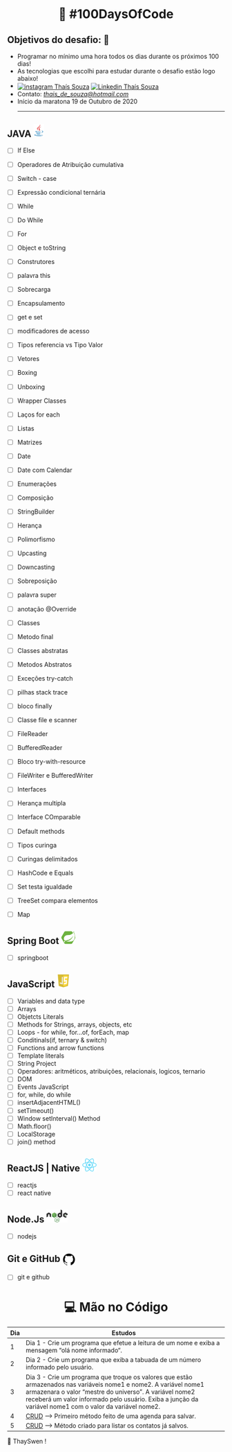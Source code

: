 <h1 align="center">
   🚀 #100DaysOfCode
</h1>

## Objetivos do desafio: 🎯 

- Programar no mínimo uma hora todos os dias durante os próximos 100 dias!
- As tecnologias que escolhi para estudar durante o desafio estão logo abaixo!
- <a href="https://www.instagram.com/thayswen/" target="_blank"><img align="center" src="https://cdn.jsdelivr.net/npm/simple-icons@3.0.1/icons/instagram.svg" alt="instagram Thaís Souza" height="20" width="20" /></a> <a href="https://www.linkedin.com/in/thayswen/" target="_blank"><img align="center" src="https://cdn.jsdelivr.net/npm/simple-icons@3.0.1/icons/linkedin.svg" alt="Linkedin Thaís Souza" height="20" width="20" /></a> 
- Contato:  *thais_de_souza@hotmail.com* <br>
- Início da maratona 19 de Outubro de 2020 <hr>

## JAVA <img src="https://github.com/thayswen/100daysofcodes/blob/master/img_readme/java.png"  height="30"/> 

- [ ] If Else
- [ ] Operadores de Atribuição cumulativa
- [ ] Switch - case
- [ ] Expressão condicional ternária
- [ ] While
- [ ] Do While
- [ ] For
- [ ] Object e toString
- [ ] Construtores
- [ ] palavra this
- [ ] Sobrecarga
- [ ] Encapsulamento
- [ ] get e set
- [ ] modificadores de acesso
- [ ] Tipos referencia vs Tipo Valor
- [ ] Vetores
- [ ] Boxing
- [ ] Unboxing
- [ ] Wrapper Classes
- [ ] Laços for each
- [ ] Listas
- [ ] Matrizes
- [ ] Date
- [ ] Date com Calendar
- [ ] Enumerações
- [ ] Composição
- [ ] StringBuilder
- [ ] Herança
- [ ] Polimorfismo
- [ ] Upcasting
- [ ] Downcasting
- [ ] Sobreposição
- [ ] palavra super
- [ ] anotação @Override
- [ ] Classes
- [ ] Metodo final
- [ ] Classes abstratas
- [ ] Metodos Abstratos
- [ ] Exceções try-catch
- [ ] pilhas stack trace
- [ ] bloco finally
- [ ] Classe file e scanner
- [ ] FileReader
- [ ] BufferedReader
- [ ] Bloco try-with-resource
- [ ] FileWriter e BufferedWriter
- [ ] Interfaces
- [ ] Herança multipla
- [ ] Interface COmparable
- [ ] Default methods
- [ ] Tipos curinga
- [ ] Curingas delimitados
- [ ] HashCode e Equals
- [ ] Set testa igualdade
- [ ] TreeSet compara elementos
- [ ] Map 


## Spring Boot <img src="https://github.com/thayswen/100daysofcodes/blob/master/img_readme/springboot.png"  height="30"/> 
- [ ] springboot

## JavaScript <img src="https://github.com/thayswen/100daysofcodes/blob/master/img_readme/js.png"  height="30"/> 

- [ ] Variables and data type
- [ ] Arrays
- [ ] Objetcts Literals
- [ ] Methods for Strings, arrays, objects, etc
- [ ] Loops - for while, for...of, forEach, map
- [ ] Conditinals(if, ternary & switch)
- [ ] Functions and arrow functions
- [ ] Template literals
- [ ] String Project
- [ ] Operadores: aritméticos, atribuições, relacionais, logicos, ternario
- [ ] DOM
- [ ] Events JavaScript
- [ ] for, while, do while
- [ ] insertAdjacentHTML()
- [ ] setTimeout()
- [ ] Window setInterval() Method
- [ ] Math.floor()
- [ ] LocalStorage
- [ ] join() method

## ReactJS | Native <img src="https://github.com/thayswen/100daysofcodes/blob/master/img_readme/reactnative.png" alt="ReactJS e Native"  height="30"/> 
- [ ] reactjs
- [ ] react native

## Node.Js <img src="https://github.com/thayswen/100daysofcodes/blob/master/img_readme/nodejs.png" alt="Node.Js"  height="30"/> 
- [ ] nodejs

## Git e GitHub <img align="center" src="https://github.com/thayswen/100daysofcodes/blob/master/img_readme/github.webp" alt="git e github" height="30"/>  
- [ ] git e github

 <h1 align="center">
   💻  Mão no Código 
</h1> 

|Dia|Estudos|
| -------- | ----------------- |
| 1 | Dia 1 - Crie um programa que efetue a leitura de um nome e exiba a mensagem “olá nome informado“. |  |  
| 2 | Dia 2 - Crie um programa que exiba a tabuada de um número informado pelo usuário. |  |  
| 3 | Dia 3 - Crie um programa que troque os valores que estão armazenados nas variáveis nome1 e nome2. A variável nome1 armazenara o valor “mestre do universo”. A variável nome2 receberá um valor informado pelo usuário. Exiba a junção da variável nome1 com o valor da variável nome2. |  |  
| 4 | <a href="https://github.com/thayswen/crudJava/tree/master/cruds/">CRUD</a> --> Primeiro método feito de uma agenda para salvar.|
| 5 | <a href="https://github.com/thayswen/crudJava/tree/master/cruds/">CRUD</a> --> Método criado para listar os contatos já salvos.|

 🦄 ThaySwen !
